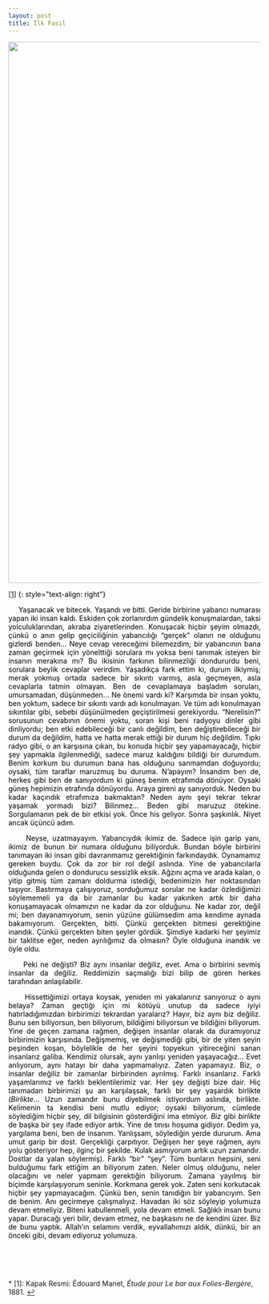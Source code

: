 ```yaml
---
layout: post
title: İlk Fasıl
---
```


<p align="center">
<img src="{{ site.baseurl }}/images/oyku/oyku_7_ilk_fasıl.jpg" width="1080" class="center"/>
</p>    

<a name="f2">[[1]](#myfootnote1)</a>
{: style="text-align: right"}


<style>
  p {
    color: black;
  }
  .paragraph1 {
    font-size:  24px;
    text-align: center;
  }
  .paragraph2 {
    font-size:   20px;
    text-align:  center;
  }
  .paragraph3 {
    font-size:   20px;
    text-align:  right;
    font-weight: bold
  }
  .paragraph4 {
    font-size:   20px;
    text-align:  left;
    font-weight: bold
  }
</style>

<style>
      table,
      th,
      td {
        padding: 10px;
        border: 1px solid black;
        border-collapse: collapse;
      }
</style>      


<!-- <br>
<p class="paragraph1" ><b>1</b></p> 
<br> -->
 
<p align="justify">
&nbsp;&nbsp;&nbsp;&nbsp;
Yaşanacak ve bitecek. Yaşandı ve bitti. Geride birbirine yabancı numarası yapan iki insan kaldı. Eskiden çok zorlanırdım gündelik konuşmalardan, taksi yolculuklarından, akraba ziyaretlerinden. Konuşacak hiçbir şeyim olmazdı, çünkü o anın gelip geçiciliğinin yabancılığı “gerçek” olanın ne olduğunu gizlerdi benden… Neye cevap vereceğimi bilemezdim; bir yabancının bana zaman geçirmek için yönelttiği sorulara mı yoksa beni tanımak isteyen bir insanın merakına mı? Bu ikisinin farkının bilinmezliği dondururdu beni, sorulara beylik cevaplar verirdim. Yaşadıkça fark ettim ki, durum ilkiymiş; merak yokmuş ortada sadece bir sıkıntı varmış, asla geçmeyen, asla cevaplarla tatmin olmayan. Ben de cevaplamaya başladım soruları, umursamadan, düşünmeden… Ne önemi vardı ki? Karşımda bir insan yoktu, ben yoktum, sadece bir sıkıntı vardı adı konulmayan. Ve tüm adı konulmayan sıkıntılar gibi, sebebi düşünülmeden geçiştirilmesi gerekiyordu. “Nerelisin?” sorusunun cevabının önemi yoktu, soran kişi beni radyoyu dinler gibi dinliyordu; ben etki edebileceği bir canlı değildim, ben değiştirebileceği bir durum da değildim, hatta ve hatta merak ettiği bir durum hiç değildim. Tıpkı radyo gibi, o an karşısına çıkan, bu konuda hiçbir şey yapamayacağı, hiçbir şey yapmakla ilgilenmediği, sadece maruz kaldığını bildiği bir durumdum. Benim korkum bu durumun bana has olduğunu sanmamdan doğuyordu; oysaki, tüm taraflar maruzmuş bu duruma. N’apayım? İnsandım ben de, herkes gibi ben de sanıyordum ki güneş benim etrafımda dönüyor. Oysaki güneş hepimizin etrafında dönüyordu. Araya gireni ay sanıyorduk. Neden bu kadar kaçındık etrafımıza bakmaktan? Neden aynı şeyi tekrar tekrar yaşamak yormadı bizi? Bilinmez… Beden gibi maruzuz ötekine. Sorgulamanın pek de bir etkisi yok. Önce his geliyor. Sonra şaşkınlık. Niyet ancak üçüncü adım.
</p>

<p align="justify">
&nbsp;&nbsp;&nbsp;&nbsp;
Neyse, uzatmayayım. Yabancıydık ikimiz de. Sadece işin garip yanı, ikimiz de bunun bir numara olduğunu biliyorduk. Bundan böyle birbirini tanımayan iki insan gibi davranmamız gerektiğinin farkındaydık. Oynamamız gereken buydu. Çok da zor bir rol değil aslında. Yine de yabancılarla olduğunda gelen o dondurucu sessizlik eksik. Ağzını açma ve arada kalan, o yitip gitmiş tüm zamanı doldurma istediği, bedenimizin her noktasından taşıyor. Bastırmaya çalışıyoruz, sorduğumuz sorular ne kadar özlediğimizi söylememeli ya da bir zamanlar bu kadar yakınken artık bir daha konuşamayacak olmamızın ne kadar da zor olduğunu. Ne kadar zor, değil mi; ben dayanamıyorum, senin yüzüne gülümsedim ama kendime aynada bakamıyorum. Gerçekten, bitti. Çünkü gerçekten bitmesi gerektiğine inandık. Çünkü gerçekten biten şeyler gördük. Şimdiye kadarki her şeyimiz bir taklitse eğer, neden ayrılığımız da olmasın? Öyle olduğuna inandık ve öyle oldu.
</p>

<p align="justify">
&nbsp;&nbsp;&nbsp;&nbsp;
Peki ne değişti? Biz aynı insanlar değiliz, evet. Ama o birbirini sevmiş insanlar da değiliz. Reddimizin saçmalığı bizi bilip de gören herkes tarafından anlaşılabilir.
</p>
<p align="justify">
&nbsp;&nbsp;&nbsp;&nbsp;
Hissettiğimizi ortaya koysak, yeniden mi yakalanırız sanıyoruz o aynı belaya? Zaman geçtiği için mi kötüyü unutup da sadece iyiyi hatırladığımızdan birbirimizi tekrardan yaralarız? Hayır, biz aynı biz değiliz. Bunu sen biliyorsun, ben biliyorum, bildiğimi biliyorsun ve bildiğini biliyorum. Yine de geçen zamana rağmen, değişen insanlar olarak da duramıyoruz birbirimizin karşısında. Değişmemiş, ve değişmediği gibi, bir de yiten şeyin peşinden koşan, böylelikle de her şeyini topyekun yitireceğini sanan insanlarız galiba. Kendimiz olursak, aynı yanlışı yeniden yaşayacağız… Evet anlıyorum, aynı hatayı bir daha yapmamalıyız. Zaten yapamayız. Biz, o insanlar değiliz bir zamanlar birbirinden ayrılmış. Farklı insanlarız. Farklı yaşamlarımız ve farklı beklentilerimiz var. Her şey değişti bize dair. Hiç tanımadan birbirimizi şu an karşılaşsak, farklı bir şey yaşardık birlikte (<i>Birlikte</i>… Uzun zamandır bunu diyebilmek istiyordum aslında, birlikte. Kelimenin ta kendisi beni mutlu ediyor; oysaki biliyorum, cümlede söylediğim hiçbir şey, dil bilgisinin gösterdiğini ima etmiyor. <i>Biz</i> gibi <i>birlikte</i> de başka bir şey ifade ediyor artık. Yine de tınısı hoşuma gidiyor. Dedim ya, yargılama beni, ben de insanım. Yanlışsam, söylediğin yerde dururum. Ama umut garip bir dost. Gerçekliği çarpıtıyor. Değişen her şeye rağmen, aynı yolu gösteriyor hep, ilginç bir şekilde. Kulak asmıyorum artık uzun zamandır. Dostlar da yalan söylermiş). Farklı “bir” “şey”. Tüm bunların hepsini, seni bulduğumu fark ettiğim an biliyorum zaten. Neler olmuş olduğunu, neler olacağını ve neler yapmam gerektiğin biliyorum. Zamana yayılmış bir biçimde karşılaşıyorum seninle. Korkmana gerek yok. Zaten seni korkutacak hiçbir şey yapmayacağım. Çünkü ben, senin tanıdığın bir yabancıyım. Sen de benim. Anı geçirmeye çalışmalıyız. Havadan iki söz söyleyip yolumuza devam etmeliyiz. Biteni kabullenmeli, yola devam etmeli. Sağlıklı insan bunu yapar. Duracağı yeri bilir, devam etmez, ne başkasını ne de kendini üzer. Biz de bunu yaptık. Allah’ın selamını verdik, eyvallahımızı aldık, dünkü, bir an önceki gibi, devam ediyoruz yolumuza.
</p> 






<p align="justify"> <br><br><br></p> 
* <a name="myfootnote1">[1]</a>: Kapak Resmi: Édouard Manet, <i>Étude pour Le bar aux Folies-Bergère</i>, 1881.  <a href="#f2">↩</a>

